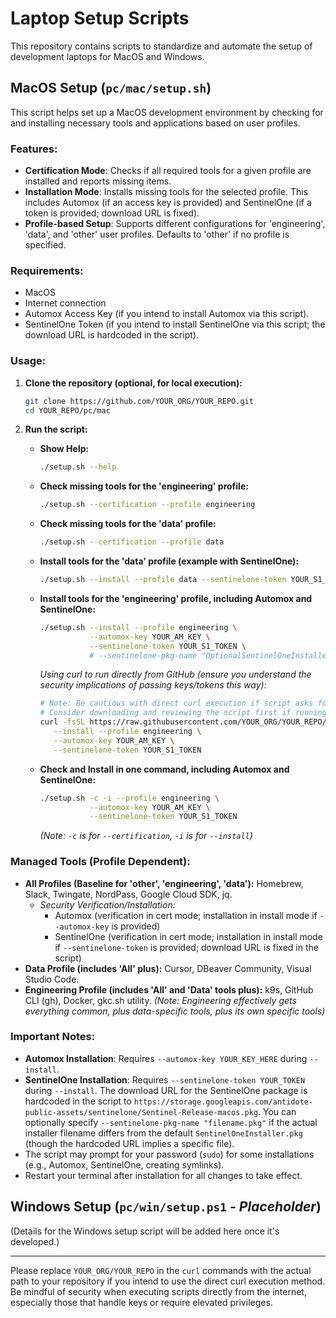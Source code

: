 # Laptop Setup Scripts

This repository contains scripts to standardize and automate the setup of development laptops for MacOS and Windows.

## MacOS Setup (`pc/mac/setup.sh`)

This script helps set up a MacOS development environment by checking for and installing necessary tools and applications based on user profiles.

### Features:

*   **Certification Mode**: Checks if all required tools for a given profile are installed and reports missing items.
*   **Installation Mode**: Installs missing tools for the selected profile. This includes Automox (if an access key is provided) and SentinelOne (if a token is provided; download URL is fixed).
*   **Profile-based Setup**: Supports different configurations for 'engineering', 'data', and 'other' user profiles. Defaults to 'other' if no profile is specified.

### Requirements:

*   MacOS
*   Internet connection
*   Automox Access Key (if you intend to install Automox via this script).
*   SentinelOne Token (if you intend to install SentinelOne via this script; the download URL is hardcoded in the script).

### Usage:

1.  **Clone the repository (optional, for local execution):**
    ```bash
    git clone https://github.com/YOUR_ORG/YOUR_REPO.git
    cd YOUR_REPO/pc/mac
    ```

2.  **Run the script:**

    *   **Show Help:**
        ```bash
        ./setup.sh --help
        ```

    *   **Check missing tools for the 'engineering' profile:**
        ```bash
        ./setup.sh --certification --profile engineering
        ```

    *   **Check missing tools for the 'data' profile:**
        ```bash
        ./setup.sh --certification --profile data
        ```

    *   **Install tools for the 'data' profile (example with SentinelOne):**
        ```bash
        ./setup.sh --install --profile data --sentinelone-token YOUR_S1_TOKEN
        ```

    *   **Install tools for the 'engineering' profile, including Automox and SentinelOne:**
        ```bash
        ./setup.sh --install --profile engineering \
                   --automox-key YOUR_AM_KEY \
                   --sentinelone-token YOUR_S1_TOKEN \
                   # --sentinelone-pkg-name "OptionalSentinelOneInstaller.pkg" # SentinelOne download URL is fixed
        ```
        *Using curl to run directly from GitHub (ensure you understand the security implications of passing keys/tokens this way):*
        ```bash
        # Note: Be cautious with direct curl execution if script asks for sudo or handles sensitive keys/tokens.
        # Consider downloading and reviewing the script first if running with installation or keys/tokens.
        curl -fsSL https://raw.githubusercontent.com/YOUR_ORG/YOUR_REPO/main/pc/mac/setup.sh | bash -s -- \
           --install --profile engineering \
           --automox-key YOUR_AM_KEY \
           --sentinelone-token YOUR_S1_TOKEN
        ```

    *   **Check and Install in one command, including Automox and SentinelOne:**
        ```bash
        ./setup.sh -c -i --profile engineering \
                   --automox-key YOUR_AM_KEY \
                   --sentinelone-token YOUR_S1_TOKEN
        ```
        *(Note: `-c` is for `--certification`, `-i` is for `--install`)*

### Managed Tools (Profile Dependent):

*   **All Profiles (Baseline for 'other', 'engineering', 'data'):** Homebrew, Slack, Twingate, NordPass, Google Cloud SDK, jq.
    *   *Security Verification/Installation:*
        *   Automox (verification in cert mode; installation in install mode if `--automox-key` is provided)
        *   SentinelOne (verification in cert mode; installation in install mode if `--sentinelone-token` is provided; download URL is fixed in the script)
*   **Data Profile (includes 'All' plus):** Cursor, DBeaver Community, Visual Studio Code.
*   **Engineering Profile (includes 'All' and 'Data' tools plus):** k9s, GitHub CLI (gh), Docker, gkc.sh utility.
    *(Note: Engineering effectively gets everything common, plus data-specific tools, plus its own specific tools)*

### Important Notes:

*   **Automox Installation**: Requires `--automox-key YOUR_KEY_HERE` during `--install`.
*   **SentinelOne Installation**: Requires `--sentinelone-token YOUR_TOKEN` during `--install`. The download URL for the SentinelOne package is hardcoded in the script to `https://storage.googleapis.com/antidote-public-assets/sentinelone/Sentinel-Release-macos.pkg`. You can optionally specify `--sentinelone-pkg-name "filename.pkg"` if the actual installer filename differs from the default `SentinelOneInstaller.pkg` (though the hardcoded URL implies a specific file).
*   The script may prompt for your password (`sudo`) for some installations (e.g., Automox, SentinelOne, creating symlinks).
*   Restart your terminal after installation for all changes to take effect.

## Windows Setup (`pc/win/setup.ps1` - *Placeholder*)

(Details for the Windows setup script will be added here once it's developed.)

---

Please replace `YOUR_ORG/YOUR_REPO` in the `curl` commands with the actual path to your repository if you intend to use the direct curl execution method.
Be mindful of security when executing scripts directly from the internet, especially those that handle keys or require elevated privileges.
